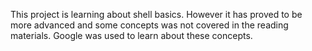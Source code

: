 This project is learning about shell basics. However it has proved to be more advanced and some concepts was not covered in the reading materials. Google was used to learn about these concepts.
